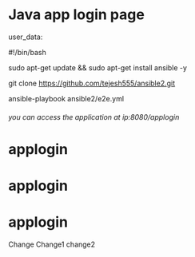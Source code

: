# Java app login page



user_data:

#!/bin/bash

sudo apt-get update && sudo apt-get install ansible -y

git clone https://github.com/tejesh555/ansible2.git

ansible-playbook ansible2/e2e.yml

###### you can access the application at ip:8080/applogin ######
# applogin
# applogin
# applogin



Change
Change1
change2
